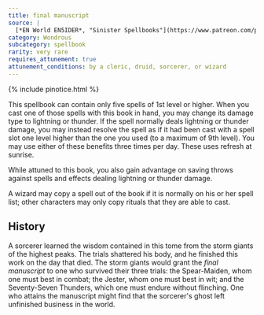 ```yaml
---
title: final manuscript
source: |
  [*EN World EN5IDER*, "Sinister Spellbooks"](https://www.patreon.com/posts/4347214)
category: Wondrous
subcategory: spellbook
rarity: very rare
requires_attunement: true
attunement_conditions: by a cleric, druid, sorcerer, or wizard
---
```


{% include pinotice.html %}

This spellbook can contain only five spells of 1st level or higher. When you cast one of those spells with this book in hand, you may change its damage type to lightning or thunder. If the spell normally deals lightning or thunder damage, you may instead resolve the spell as if it had been cast with a spell slot one level higher than the one you used (to a maximum of 9th level). You may use either of these benefits three times per day. These uses refresh at sunrise.

While attuned to this book, you also gain advantage on saving throws against spells and effects dealing lightning or thunder damage.

A wizard may copy a spell out of the book if it is normally on his or her spell list; other characters may only copy rituals that they are able to cast.

## History

A sorcerer learned the wisdom contained in this tome from the storm giants of the highest peaks. The trials shattered his body, and he finished this work on the day that died. The storm giants would grant the *final manuscript* to one who survived their three trials: the Spear-Maiden, whom one must best in combat; the Jester, whom one must best in wit; and the Seventy-Seven Thunders, which one must endure without flinching. One who attains the manuscript might find that the sorcerer's ghost left unfinished business in the world.
